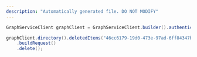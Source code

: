 ```yaml
---
description: "Automatically generated file. DO NOT MODIFY"
---
```

<!-- markdownlint-disable MD041 -->

```java
GraphServiceClient graphClient = GraphServiceClient.builder().authenticationProvider( authProvider ).buildClient();

graphClient.directory().deletedItems("46cc6179-19d0-473e-97ad-6ff84347bbbb")
    .buildRequest()
    .delete();
```
